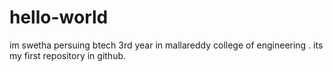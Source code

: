 # hello-world
im swetha persuing btech 3rd year in mallareddy college of engineering . its my first repository in github.
